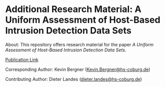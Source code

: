 # Additional Research Material: A Uniform Assessment of Host-Based Intrusion Detection Data Sets

About: This repository offers research material for the paper *A Uniform Assessment of Host-Based Intrusion Detection Data Sets*.

[Publication Link](https://doi.org/10.1016/j.cose.2025.104503)

Corresponding Author: Kevin Bergner (Kevin.Bergner@hs-coburg.de)

Contributing Author: Dieter Landes (dieter.landes@hs-coburg.de)
